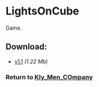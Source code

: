 # LightsOnCube

Game.

## Download:

- [v1.1](http://klimaleksus.narod.ru/Files/smt/LightsOnCube1V1.rar) _(1.22 Mb)_

### Return to [Kly_Men_COmpany](https://github.com/aleksusklim/Kly_Men_COmpany "GitHub: aleksusklim/Kly_Men_COmpany")
